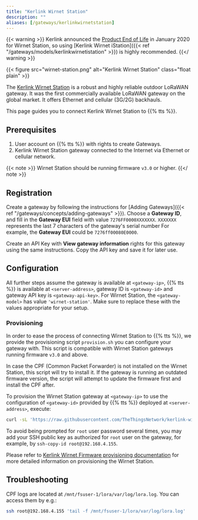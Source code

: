 ```yaml
---
title: "Kerlink Wirnet Station"
description: ""
aliases: [/gateways/kerlinkwirnetstation]
---
```


{{< warning >}} Kerlink announced the [Product End of Life](https://www.kerlink.com/wp-content/uploads/2020/01/Product-End-of-Life-Wirnet-Station.pdf) in January 2020 for Wirnet Station, so using [Kerlink Wirnet iStation]({{< ref "/gateways/models/kerlinkwirnetistation" >}}) is highly recommended. {{</ warning >}}

{{< figure src="wirnet-station.png" alt="Kerlink Wirnet Station" class="float plain" >}}

The [Kerlink Wirnet Station](https://www.kerlink.com/product/wirnet-station/) is a robust and highly reliable outdoor LoRaWAN gateway. It was the first commercially available LoRaWAN gateway on the global market. It offers Ethernet and cellular (3G/2G) backhauls.

<!--more-->

This page guides you to connect Kerlink Wirnet Station to {{% tts %}}.

## Prerequisites

1. User account on {{% tts %}} with rights to create Gateways.
2. Kerlink Wirnet Station gateway connected to the Internet via Ethernet or cellular network. 

{{< note >}} Wirnet Station should be running firmware `v3.0` or higher. {{</ note >}}

## Registration

Create a gateway by following the instructions for [Adding Gateways]({{< ref "/gateways/concepts/adding-gateways" >}}). Choose a **Gateway ID**, and fill in the **Gateway EUI** field with value `7276FF0000XXXXXXX`. `XXXXXXX` represents the last 7 characters of the gateway's serial number For example, the **Gateway EUI** could be `7276ff00080E0000`.

Create an API Key with **View gateway information** rights for this gateway using the same instructions. Copy the API key and save it for later use.

## Configuration

All further steps assume the gateway is available at `<gateway-ip>`, {{% tts %}} is available at `<server-address>`, gateway ID is `<gateway-id>` and gateway API key is `<gateway-api-key>`. For Wirnet Station, the `<gateway-model>` has value `'wirnet-station'`. Make sure to replace these with the values appropriate for your setup.

### Provisioning

In order to ease the process of connecting Wirnet Station to {{% tts %}}, we provide the provisioning script `provision.sh` you can configure your gateway with. This script is compatible with Wirnet Station gateways running firmware `v3.0` and above.

In case the CPF (Common Packet Forwarder) is not installed on the Wirnet Station, this script will try to install it. If the gateway is running an outdated firmware version, the script will attempt to update the firmware first and install the CPF after.

To provision the Wirnet Station gateway at `<gateway-ip>` to use the configuration of `<gateway-id>` provided by {{% tts %}} deployed at `<server-address>`, execute: 

```bash
curl -sL 'https://raw.githubusercontent.com/TheThingsNetwork/kerlink-wirnet-firmware/v0.0.3/provision.sh' | bash -s -- <gateway-model> <gateway-ip> <server-address> <gateway-id> <gateway-api-key>
```

To avoid being prompted for `root` user password several times, you may add your SSH public key as authorized for `root` user on the gateway, for example, by `ssh-copy-id root@192.168.4.155`.

Please refer to [Kerlink Wirnet Firmware provisioning documentation](https://github.com/TheThingsNetwork/kerlink-wirnet-firmware/tree/v0.0.3#provisioning) for more detailed information on provisioning the Wirnet Station.

## Troubleshooting

CPF logs are located at `/mnt/fsuser-1/lora/var/log/lora.log`. You can access them by e.g.:

```bash
ssh root@192.168.4.155 'tail -f /mnt/fsuser-1/lora/var/log/lora.log'
```
